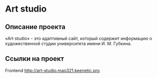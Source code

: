 # Art studio
## Описание проекта 
 «Art studio» - это адаптивный сайт, который содержит информацию о художественной студии университета имени И. М. Губкина.

## Ссылки на проект

Frontend http://art-studio.mao321.keenetic.pro
